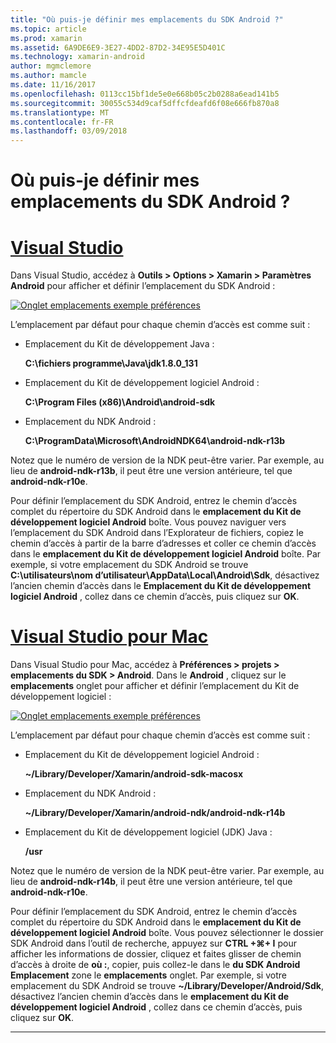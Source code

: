 ```yaml
---
title: "Où puis-je définir mes emplacements du SDK Android ?"
ms.topic: article
ms.prod: xamarin
ms.assetid: 6A9DE6E9-3E27-4DD2-87D2-34E95E5D401C
ms.technology: xamarin-android
author: mgmclemore
ms.author: mamcle
ms.date: 11/16/2017
ms.openlocfilehash: 0113cc15bf1de5e0e668b05c2b0288a6ead141b5
ms.sourcegitcommit: 30055c534d9caf5dffcfdeafd6f08e666fb870a8
ms.translationtype: MT
ms.contentlocale: fr-FR
ms.lasthandoff: 03/09/2018
---
```

# <a name="where-can-i-set-my-android-sdk-locations"></a>Où puis-je définir mes emplacements du SDK Android ?

# <a name="visual-studiotabvswin"></a>[Visual Studio](#tab/vswin)

Dans Visual Studio, accédez à **Outils > Options > Xamarin > Paramètres Android** pour afficher et définir l’emplacement du SDK Android :

[![Onglet emplacements exemple préférences](android-sdk-location-images/win/01-locations-sml.png)](android-sdk-location-images/win/01-locations.png#lightbox)

L’emplacement par défaut pour chaque chemin d’accès est comme suit :

- Emplacement du Kit de développement Java : 

    **C:\\fichiers programme\\Java\\jdk1.8.0_131**

- Emplacement du Kit de développement logiciel Android : 

    **C:\\Program Files (x86)\\Android\\android-sdk**

- Emplacement du NDK Android : 

    **C:\\ProgramData\\Microsoft\\AndroidNDK64\\android-ndk-r13b**

Notez que le numéro de version de la NDK peut-être varier. Par exemple, au lieu de **android-ndk-r13b**, il peut être une version antérieure, tel que **android-ndk-r10e**.

Pour définir l’emplacement du SDK Android, entrez le chemin d’accès complet du répertoire du SDK Android dans le **emplacement du Kit de développement logiciel Android** boîte. Vous pouvez naviguer vers l’emplacement du SDK Android dans l’Explorateur de fichiers, copiez le chemin d’accès à partir de la barre d’adresses et coller ce chemin d’accès dans le **emplacement du Kit de développement logiciel Android** boîte.
Par exemple, si votre emplacement du SDK Android se trouve **C:\\utilisateurs\\nom d’utilisateur\\AppData\\Local\\Android\\Sdk**, désactivez l’ancien chemin d’accès dans le  **Emplacement du Kit de développement logiciel Android** , collez dans ce chemin d’accès, puis cliquez sur **OK**.

# <a name="visual-studio-for-mactabvsmac"></a>[Visual Studio pour Mac](#tab/vsmac)

Dans Visual Studio pour Mac, accédez à **Préférences > projets > emplacements du SDK > Android**. Dans le **Android** , cliquez sur le **emplacements** onglet pour afficher et définir l’emplacement du Kit de développement logiciel :

[![Onglet emplacements exemple préférences](android-sdk-location-images/mac/01-locations-sml.png)](android-sdk-location-images/mac/01-locations.png#lightbox)

L’emplacement par défaut pour chaque chemin d’accès est comme suit :

- Emplacement du Kit de développement logiciel Android : 

    **~/Library/Developer/Xamarin/android-sdk-macosx**

- Emplacement du NDK Android : 

    **~/Library/Developer/Xamarin/android-ndk/android-ndk-r14b**

- Emplacement du Kit de développement logiciel (JDK) Java : 

    **/usr**

Notez que le numéro de version de la NDK peut-être varier. Par exemple, au lieu de **android-ndk-r14b**, il peut être une version antérieure, tel que **android-ndk-r10e**.

Pour définir l’emplacement du SDK Android, entrez le chemin d’accès complet du répertoire du SDK Android dans le **emplacement du Kit de développement logiciel Android** boîte. Vous pouvez sélectionner le dossier SDK Android dans l’outil de recherche, appuyez sur **CTRL +&#8984;+ I** pour afficher les informations de dossier, cliquez et faites glisser de chemin d’accès à droite de **où :**, copier, puis collez-le dans le **du SDK Android Emplacement** zone le **emplacements** onglet. Par exemple, si votre emplacement du SDK Android se trouve **~/Library/Developer/Android/Sdk**, désactivez l’ancien chemin d’accès dans le **emplacement du Kit de développement logiciel Android** , collez dans ce chemin d’accès, puis cliquez sur **OK**.

-----
